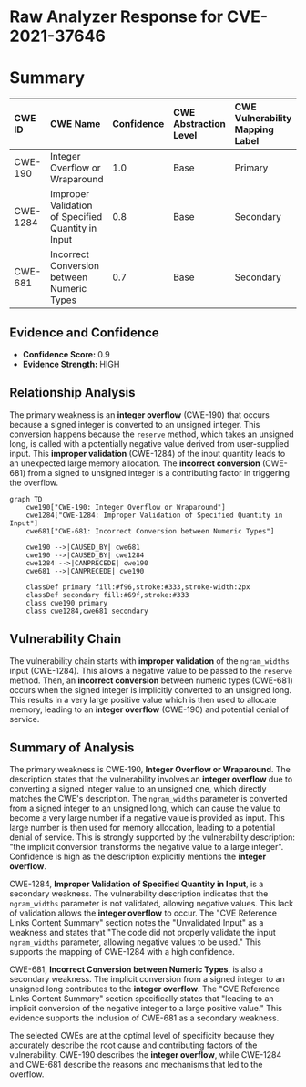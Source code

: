 # Raw Analyzer Response for CVE-2021-37646

# Summary
| CWE ID  | CWE Name                                       | Confidence | CWE Abstraction Level | CWE Vulnerability Mapping Label | CWE-Vulnerability Mapping Notes |
| :-------- | :--------------------------------------------- | :--------- | :---------------------- | :------------------------------ | :------------------------------ |
| CWE-190   | Integer Overflow or Wraparound                 | 1.0        | Base                    | Primary                         | Allowed                       |
| CWE-1284  | Improper Validation of Specified Quantity in Input | 0.8        | Base                    | Secondary                       | Allowed                       |
| CWE-681   | Incorrect Conversion between Numeric Types       | 0.7        | Base                    | Secondary                       | Allowed                       |

## Evidence and Confidence

*   **Confidence Score:** 0.9
*   **Evidence Strength:** HIGH

## Relationship Analysis
The primary weakness is an **integer overflow** (CWE-190) that occurs because a signed integer is converted to an unsigned integer. This conversion happens because the `reserve` method, which takes an unsigned long, is called with a potentially negative value derived from user-supplied input. This **improper validation** (CWE-1284) of the input quantity leads to an unexpected large memory allocation. The **incorrect conversion** (CWE-681) from a signed to unsigned integer is a contributing factor in triggering the overflow.

```mermaid
graph TD
    cwe190["CWE-190: Integer Overflow or Wraparound"]
    cwe1284["CWE-1284: Improper Validation of Specified Quantity in Input"]
    cwe681["CWE-681: Incorrect Conversion between Numeric Types"]
    
    cwe190 -->|CAUSED_BY| cwe681
    cwe190 -->|CAUSED_BY| cwe1284
    cwe1284 -->|CANPRECEDE| cwe190
    cwe681 -->|CANPRECEDE| cwe190

    classDef primary fill:#f96,stroke:#333,stroke-width:2px
    classDef secondary fill:#69f,stroke:#333
    class cwe190 primary
    class cwe1284,cwe681 secondary
```

## Vulnerability Chain
The vulnerability chain starts with **improper validation** of the `ngram_widths` input (CWE-1284). This allows a negative value to be passed to the `reserve` method. Then, an **incorrect conversion** between numeric types (CWE-681) occurs when the signed integer is implicitly converted to an unsigned long. This results in a very large positive value which is then used to allocate memory, leading to an **integer overflow** (CWE-190) and potential denial of service.

## Summary of Analysis
The primary weakness is CWE-190, **Integer Overflow or Wraparound**. The description states that the vulnerability involves an **integer overflow** due to converting a signed integer value to an unsigned one, which directly matches the CWE's description. The `ngram_widths` parameter is converted from a signed integer to an unsigned long, which can cause the value to become a very large number if a negative value is provided as input. This large number is then used for memory allocation, leading to a potential denial of service. This is strongly supported by the vulnerability description: "the implicit conversion transforms the negative value to a large integer". Confidence is high as the description explicitly mentions the **integer overflow**.

CWE-1284, **Improper Validation of Specified Quantity in Input**, is a secondary weakness. The vulnerability description indicates that the `ngram_widths` parameter is not validated, allowing negative values. This lack of validation allows the **integer overflow** to occur. The "CVE Reference Links Content Summary" section notes the "Unvalidated Input" as a weakness and states that "The code did not properly validate the input `ngram_widths` parameter, allowing negative values to be used." This supports the mapping of CWE-1284 with a high confidence.

CWE-681, **Incorrect Conversion between Numeric Types**, is also a secondary weakness. The implicit conversion from a signed integer to an unsigned long contributes to the **integer overflow**. The "CVE Reference Links Content Summary" section specifically states that "leading to an implicit conversion of the negative integer to a large positive value." This evidence supports the inclusion of CWE-681 as a secondary weakness.

The selected CWEs are at the optimal level of specificity because they accurately describe the root cause and contributing factors of the vulnerability. CWE-190 describes the **integer overflow**, while CWE-1284 and CWE-681 describe the reasons and mechanisms that led to the overflow.